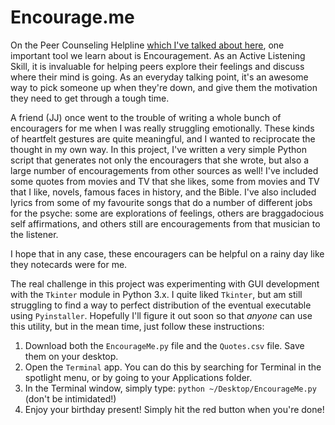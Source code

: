 # Encourage.me

On the Peer Counseling Helpline [which I've talked about here](https://github.com/TinasheMTapera/PCHGmail), one important tool we learn about is Encouragement. As an Active Listening Skill, it is invaluable for helping peers explore their feelings and discuss where their mind is going. As an everyday talking point, it's an awesome way to pick someone up when they're down, and give them the motivation they need to get through a tough time. 

A friend (JJ) once went to the trouble of writing a whole bunch of encouragers for me when I was really struggling emotionally. These kinds of heartfelt gestures are quite meaningful, and I wanted to reciprocate the thought in my own way. In this project, I've written a very simple Python script that generates not only the encouragers that she wrote, but also a large number of encouragements from other sources as well! I've included some quotes from movies and TV that she likes, some from movies and TV that I like, novels, famous faces in history, and the Bible. I've also included lyrics from some of my favourite songs that do a number of different jobs for the psyche: some are explorations of feelings, others are braggadocious self affirmations, and others still are encouragements from that musician to the listener.

I hope that in any case, these encouragers can be helpful on a rainy day like they notecards were for me.

The real challenge in this project was experimenting with GUI development with the `Tkinter` module in Python 3.x. I quite liked `Tkinter`, but am still struggling to find a way to perfect distribution of the eventual executable using `Pyinstaller`. Hopefully I'll figure it out soon so that *anyone* can use this utility, but in the mean time, just follow these instructions:

1. Download both the `EncourageMe.py` file and the `Quotes.csv` file. Save them on your desktop.
2. Open the `Terminal` app. You can do this by searching for Terminal in the spotlight menu, or by going to your Applications folder.
3. In the Terminal window, simply type: `python ~/Desktop/EncourageMe.py` (don't be intimidated!)
4. Enjoy your birthday present! Simply hit the red button when you're done!
